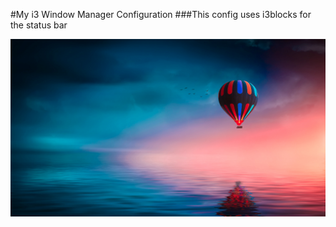 #My i3 Window Manager Configuration
###This config uses i3blocks for the status bar

![](balloon.jpg)
